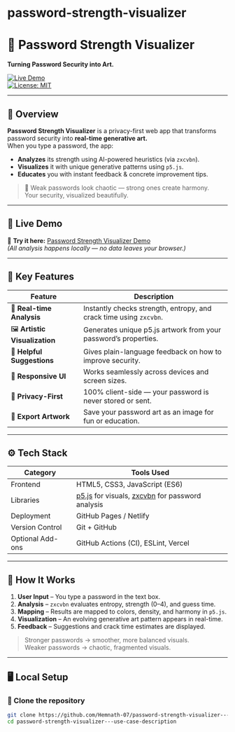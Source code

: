 # password-strength-visualizer
# 🎨 Password Strength Visualizer  
**Turning Password Security into Art.**  

[![Live Demo](https://img.shields.io/badge/🔗%20Live%20Demo-Click%20Here-brightgreen)](https://password-strength-visualizer01.netlify.app/)  
[![License: MIT](https://img.shields.io/badge/License-MIT-blue.svg)](LICENSE)

---

## 🧠 Overview

**Password Strength Visualizer** is a privacy-first web app that transforms password security into **real-time generative art.**  
When you type a password, the app:
- **Analyzes** its strength using AI-powered heuristics (via `zxcvbn`).
- **Visualizes** it with unique generative patterns using `p5.js`.
- **Educates** you with instant feedback & concrete improvement tips.

> 🧩 Weak passwords look chaotic — strong ones create harmony.  
> Your security, visualized beautifully.

---

## 🚀 Live Demo
🔗 **Try it here:** [Password Strength Visualizer Demo](https://hemnath-07.github.io/password-strength-visualizer---use-case-description/)  
*(All analysis happens locally — no data leaves your browser.)*

---

## 🎯 Key Features

| Feature | Description |
|----------|--------------|
| 💬 **Real-time Analysis** | Instantly checks strength, entropy, and crack time using `zxcvbn`. |
| 🖼️ **Artistic Visualization** | Generates unique p5.js artwork from your password’s properties. |
| 🧩 **Helpful Suggestions** | Gives plain-language feedback on how to improve security. |
| 📱 **Responsive UI** | Works seamlessly across devices and screen sizes. |
| 🔐 **Privacy-First** | 100% client-side — your password is never stored or sent. |
| 🎨 **Export Artwork** | Save your password art as an image for fun or education. |

---

## ⚙️ Tech Stack

| Category | Tools Used |
|-----------|------------|
| Frontend | HTML5, CSS3, JavaScript (ES6) |
| Libraries | [p5.js](https://p5js.org/) for visuals, [zxcvbn](https://github.com/dropbox/zxcvbn) for password analysis |
| Deployment | GitHub Pages / Netlify |
| Version Control | Git + GitHub |
| Optional Add-ons | GitHub Actions (CI), ESLint, Vercel |

---

## 🧩 How It Works

1. **User Input** – You type a password in the text box.  
2. **Analysis** – `zxcvbn` evaluates entropy, strength (0–4), and guess time.  
3. **Mapping** – Results are mapped to colors, density, and harmony in `p5.js`.  
4. **Visualization** – An evolving generative art pattern appears in real-time.  
5. **Feedback** – Suggestions and crack time estimates are displayed.

> Stronger passwords → smoother, more balanced visuals.  
> Weaker passwords → chaotic, fragmented visuals.

---

## 🖥️ Local Setup

### 🧩 Clone the repository
```bash
git clone https://github.com/Hemnath-07/password-strength-visualizer---use-case-description.git
cd password-strength-visualizer---use-case-description
